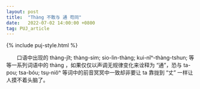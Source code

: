 ```yaml
---
layout: post
title:  "Thàng 不敢与 通 苟同"
date:   2022-07-02 14:00:00 +0800
tag: PUJ_article
---
```


{% include puj-style.html %}

&emsp;&emsp;口语中出现的 thàng-jît; thàng-sim; sio-lìn-thàng; kui-nîⁿ-thàng-tshun; 等等一系列词语中的 thàng ，如果仅仅以声调无规律变化来诠释为 “通”，恐与 ta-pou; tsa-bóu; tsṳ-niôⁿ 等词中的前音冥冥中一致却非要让 ta 靠拢到 “丈” 一样让人摸不着头脑了。
